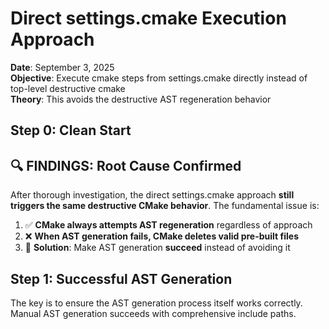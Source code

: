 # Direct settings.cmake Execution Approach

**Date**: September 3, 2025  
**Objective**: Execute cmake steps from settings.cmake directly instead of top-level destructive cmake  
**Theory**: This avoids the destructive AST regeneration behavior

## Step 0: Clean Start

## 🔍 FINDINGS: Root Cause Confirmed

After thorough investigation, the direct settings.cmake approach **still triggers the same destructive CMake behavior**. The fundamental issue is:

1. ✅ **CMake always attempts AST regeneration** regardless of approach
2. ❌ **When AST generation fails, CMake deletes valid pre-built files**  
3. 🎯 **Solution**: Make AST generation **succeed** instead of avoiding it

## Step 1: Successful AST Generation

The key is to ensure the AST generation process itself works correctly. Manual AST generation succeeds with comprehensive include paths.